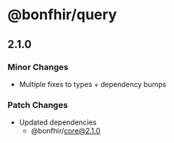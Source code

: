 # @bonfhir/query

## 2.1.0

### Minor Changes

- Multiple fixes to types + dependency bumps

### Patch Changes

- Updated dependencies
  - @bonfhir/core@2.1.0
